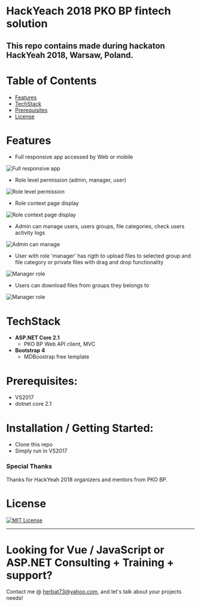 # HackYeach 2018 PKO BP fintech solution 

This repo contains made during hackaton HackYeah 2018, Warsaw, Poland.
---

# Table of Contents

* [Features](#features)
* [TechStack](#techstack)
* [Prerequisites](#prerequisites)
* [License](#license)

# Features

* Full responsive app accessed by Web or mobile

![Full responsive app](/Docs/1_start.png)

* Role level permission (admin, manager, user)

![Role level permission](/Docs/2_login_admin.png)

* Role context page display

![Role context page display](/Docs/3_admin_page.png)

* Admin can manage users, users groups, file categories, check users activity logs

![Admin can manage](/Docs/5_users_ibn_groups.png)

* User with role 'manager' has rigth to upload files to selected group and file category or private files with drag and drop functionality

![Manager role](/Docs/7_manager_upload.png)

* Users can download files from groups they belongs to

![Manager role](/Docs/8_user_download.png)


# TechStack

- **ASP.NET Core 2.1**
  - PKO BP Web API client, MVC
- **Bootstrap 4**
  - MDBoostrap free template

# Prerequisites:
 * VS2017
 * dotnet core 2.1

# Installation / Getting Started:
 * Clone this repo
 * Simply run in VS2017
 
### Special Thanks

Thanks for HackYeah 2018 organizers and mentors from PKO BP.

# License

[![MIT License](https://img.shields.io/badge/license-MIT-blue.svg?style=flat)](/LICENSE) 


----

# Looking for Vue / JavaScript or ASP.NET Consulting + Training + support?

Contact me @ <herbat73@yahoo.com>, and let's talk about your projects needs!
